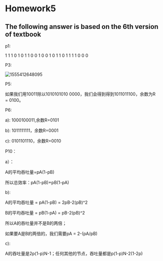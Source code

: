 # Homework5

## The following answer is based on the 6th version of textbook

p1:

1 1 1 0 1
0 1 1 0 0
1 0 0 1 0
1 1 0 1 1
1 1 0 0 0



P3:

![1555412648095](C:\Users\10421\AppData\Roaming\Typora\typora-user-images\1555412648095.png)



P5:

如果我们用10011除以1010101010 0000，我们会得到得到1011011100，余数为R = 0100。 



P6:

a): 1000100011,余数R=0101

b): 1011111111，余数R=0001

c):  0101101110，余数R=0010



P10：

a）：

A的平均吞吐量=pA(1-pB)

所以总效率：pA(1-pB)+pB(1-pA)

b):

A的平均吞吐量 = pA(1-pB) = 2pB-2(pB)^2

B的平均吞吐量 = pB(1-pA) = pB-2(pB)^2

所以A的吞吐量并不是B的两倍；

如果要A是B的两倍的，我们需要pA = 2-(pA/pB)

c):

A的吞吐量是2p(1-p)N-1；任何其他的节点，吞吐量都是p(1-p)N-2(1-2p)

